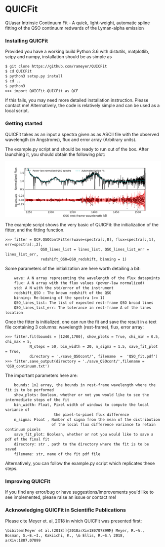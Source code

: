 QUICFit
======
QUasar Intrinsic Continuum Fit - A quick, light-weight, automatic spline fitting of the QSO continuum redwards of the Lyman-alpha emission

### Installing QUICFit

Provided you have a working build Python 3.6 with distutils, matplotlib, scipy and numpy, installation should be as simple as

```
$ git clone https://github.com/rameyer/QUICFit
$ cd QUICFit
$ python3 setup.py install
$ cd ..
$ python3
>>> import QUICFit.QUICFit as QCF
```

If this fails, you may need more detailed installation instruction. Please contact me! Alternatively, the code is relatively simple and can be used as a local script.

### Getting started


QUICFit takes as an input a spectra given as as ASCII file with the observed wavelength (in Angstroms), flux and error array (Arbitrary units).

The example.py script and should be ready to run out of the box. After launching it, you should obtain the following plot:


![J0002+2550 Fit](https://github.com/rameyer/QUICFit/blob/master/src/data/J0002%2B2550_fit.png)

The example script shows the very basic of QUICFit: the initialization of the fitter, and the fitting function. 
```
>>> fitter = QCF.QSOContFitter(wave=spectra[:,0], flux=spectra[:,1], err=spectra[:,2],
				QSO_lines_list = lines_list, QSO_lines_list_err = lines_list_err,
				redshift_QSO=QSO_redshift, binning = 1)
```
 Some parameters of the initialization are here worth detailing a bit:

```
	wave: A N array representing the wavelength of the flux datapoints
	flux: A N array with the flux values (power-law normalized)
	std: A N with the std/error of the instrument
	redshift_QSO : The known redshift of the QSO
	binning: Re-binning of the spectra (>= 1)
	QSO_lines_list: The list of expected rest-frame QSO broad lines
	QSO_lines_list_err: The tolerance in rest-frame A of the lines location
```

Once the fitter is initialized, one can run the fit and save the result in a text file containing 3 columns: wavelength (rest-frame), flux, error array:

```
>>> fitter.fit(bounds = [1240,1700], show_plots = True, chi_min = 0.5, chi_max = 5, 
		   N_steps = 50, bin_width = 20, n_sigma = 1.5, save_fit_plot = True,
		   directory = './save_QSOcont/', filename  =  'QSO_fit.pdf')
>>> fitter.save_output(directory = './save_QSOcont/',filename = 'QSO_continuum.txt')
```

The important parameters here are:

```
	bounds: 1x2 array, the bounds in rest-frame wavelength where the fit is to be performed
	show_plots: Boolean, whether or not you would like to see the intermediate steps of the fit
	bin_width: Float, Pixel width of windows to compute the local variance of
	                  the pixel-to-pixel flux difference
	n_sigma: Float , Number of sigma from the mean of the distribution
	                 of the local flux difference variance to retain continuum pixels
	save_fit_plot: Boolean, whether or not you would like to save a pdf of the final fit
	directory: str , path to the directory where the fit is to be saved
	filename: str, name of the fit pdf file
```

Alternatively, you can follow the example.py script which replicates these steps.

### Improving QUICFit

If you find any error/bug or have suggestions/improvements you'd like to see implemented, please raise an issue or contact me!

### Acknowledging QUICFit in Scientific Publications

Please cite Meyer et. al, 2018 in which QUICFit was presented first:

```
\bibitem[Meyer et al.(2018)]{2018arXiv180707899M} Meyer, R.~A., Bosman, S.~E.~I., Kakiichi, K., \& Ellis, R.~S.\ 2018, arXiv:1807.07899 
```

